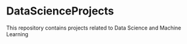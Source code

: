 # DataScienceProjects
This repository contains projects related to Data Science and Machine Learning 
